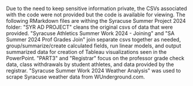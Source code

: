Due to the need to keep sensitive information private, the CSVs associated with the code were not provided but the code is available for viewing. The following RMarkdown files are withing the 
Syracuse Summer Project 2024 folder: "SYR AD PROJECT" cleans the original csvs of data that were provided.
"Syracuse Athletics Summer Work 2024 - Joining" and "SA Summer 2024 Prof Grades Join" join separate csvs together as needed, group/summarize/create calculated fields, run linear models, and output summarized data for
creation of Tableau visualizations seen in the PowerPoint. "PART3" and "Registrar" focus on the professor grade check data, class withdrawals by student athletes, and data provided by the registrar.
"Syracuse Summer Work 2024 Weather Analysis" was used to scrape Syracuse weather data from WUnderground.com. 
